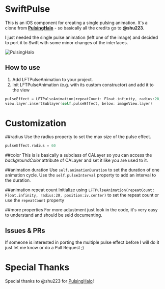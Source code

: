 # SwiftPulse

This is an iOS component for creating a single pulsing animation. It's a clone from [**PulsingHalo**](https://github.com/shu223/PulsingHalo) - so basically all the credits go to **@shu223**.

I just needed the single pulse animation (left one of the image) and decided to port it to Swift with some minor changes of the interfaces.

![PulsingHalo](https://camo.githubusercontent.com/ddec8ff304ce4e553636bec650c053eefc0069f1/687474703a2f2f662e636c2e6c792f6974656d732f3251305830353270326d3337316d3077324f30432f68616c6f6769662e676966)

## How to use

1. Add LFTPulseAnimation to your project.
2. Init LFTPulseAnimation (e.g. with its custom constructor) and add it to the view

```swift
pulseEffect = LFTPulseAnimation(repeatCount: Float.infinity, radius:20, position:iv.center)
view.layer.insertSublayer(self.pulseEffect, below: imageView.layer)
```

# Customization

##radius
Use the radius property to set the max size of the pulse effect.

```swift
pulseEffect.radius = 60
```

##color
This is is basically a subclass of CALayer so you can access the _backgroundColor_ attribute of CALayer and set it like you are used to it.

##animation duration
Use ```self.animationDuration``` to set the duration of one animation cycle. Use the ```self.pulseInterval``` property to add an interval to the duration.

##animation repeat count
Initialize using ```LFTPulseAnimation(repeatCount: Float.infinity, radius:20, position:iv.center)``` to set the repeat count or use the ```repeatCount``` property

##more properties
For more adjustment just look in the code, it's very easy to understand and should be seld documenting.


## Issues & PRs
If someone is interested in porting the multiple pulse effect before I will do it just let me know or do a Pull Request ;)

# Special Thanks
Special thanks to @shu223 for [PulsingHalo](https://github.com/shu223/PulsingHalo)!


